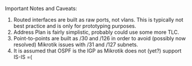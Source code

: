 Important Notes and Caveats:

1. Routed interfaces are built as raw ports, not vlans. This is typically not best practice and is only for prototyping purposes.
2. Address Plan is fairly simplistic, probably could use some more TLC.
3. Point-to-points are built as /30 and /126 in order to avoid (possibly now resolved) Mikrotik issues with /31 and /127 subnets.
4. It is assumed that OSPF is the IGP as Mikrotik does not (yet?) support IS-IS =(
